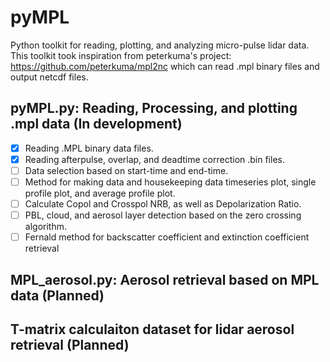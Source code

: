 # pyMPL
Python toolkit for reading, plotting, and analyzing micro-pulse lidar data.
This toolkit took inspiration from peterkuma's project: https://github.com/peterkuma/mpl2nc which can read .mpl binary files and output netcdf files.

## pyMPL.py: Reading, Processing, and plotting .mpl data (**In development**)

- [x] Reading .MPL binary data files.
- [x] Reading afterpulse, overlap, and deadtime correction .bin files.
- [ ] Data selection based on start-time and end-time.
- [ ] Method for making data and housekeeping data timeseries plot, single profile plot, and average profile plot.
- [ ] Calculate Copol and Crosspol NRB, as well as Depolarization Ratio.
- [ ] PBL, cloud, and aerosol layer detection based on the zero crossing algorithm.
- [ ] Fernald method for backscatter coefficient and extinction coefficient retrieval

## MPL_aerosol.py: Aerosol retrieval based on MPL data (**Planned**)

## T-matrix calculaiton dataset for lidar aerosol retrieval (**Planned**)
